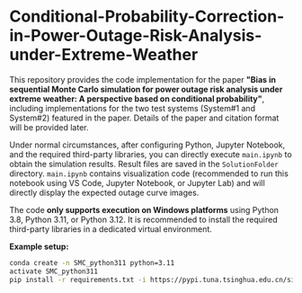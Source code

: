 # Conditional-Probability-Correction-in-Power-Outage-Risk-Analysis-under-Extreme-Weather

This repository provides the code implementation for the paper **"Bias in sequential Monte Carlo simulation for power outage risk analysis under extreme weather: A perspective based on conditional probability"**, including implementations for the two test systems (System#1 and System#2) featured in the paper. Details of the paper and citation format will be provided later.

Under normal circumstances, after configuring Python, Jupyter Notebook, and the required third-party libraries, you can directly execute `main.ipynb` to obtain the simulation results. Result files are saved in the `SolutionFolder` directory. `main.ipynb` contains visualization code (recommended to run this notebook using VS Code, Jupyter Notebook, or Jupyter Lab) and will directly display the expected outage curve images.

The code **only supports execution on Windows platforms** using Python 3.8, Python 3.11, or Python 3.12. It is recommended to install the required third-party libraries in a dedicated virtual environment.  

**Example setup:**  
```bash
conda create -n SMC_python311 python=3.11  
activate SMC_python311  
pip install -r requirements.txt -i https://pypi.tuna.tsinghua.edu.cn/simple
```

